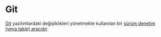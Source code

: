 # Git

[Git](https://git-scm.com) yazılımlardaki değişiklikleri yönetmekte kullanılan bir [sürüm denetim (veya takip)
aracıdır](https://en.wikipedia.org/wiki/Version_control).
